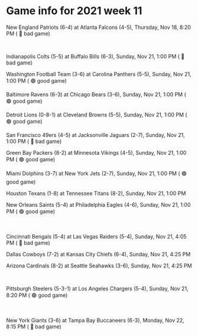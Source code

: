 # Game info for 2021 week 11

New England Patriots (6-4) at Atlanta Falcons (4-5), Thursday, Nov 18, 8:20 PM (	:red_circle: bad game)


<br/>

Indianapolis Colts (5-5) at Buffalo Bills (6-3), Sunday, Nov 21, 1:00 PM (	:red_circle: bad game)

Washington Football Team (3-6) at Carolina Panthers (5-5), Sunday, Nov 21, 1:00 PM (	:green_circle: good game)

Baltimore Ravens (6-3) at Chicago Bears (3-6), Sunday, Nov 21, 1:00 PM (	:green_circle: good game)

Detroit Lions (0-8-1) at Cleveland Browns (5-5), Sunday, Nov 21, 1:00 PM (	:green_circle: good game)

San Francisco 49ers (4-5) at Jacksonville Jaguars (2-7), Sunday, Nov 21, 1:00 PM (	:red_circle: bad game)

Green Bay Packers (8-2) at Minnesota Vikings (4-5), Sunday, Nov 21, 1:00 PM (	:green_circle: good game)

Miami Dolphins (3-7) at New York Jets (2-7), Sunday, Nov 21, 1:00 PM (	:green_circle: good game)

Houston Texans (1-8) at Tennessee Titans (8-2), Sunday, Nov 21, 1:00 PM

New Orleans Saints (5-4) at Philadelphia Eagles (4-6), Sunday, Nov 21, 1:00 PM (	:green_circle: good game)


<br/>

Cincinnati Bengals (5-4) at Las Vegas Raiders (5-4), Sunday, Nov 21, 4:05 PM (	:red_circle: bad game)

Dallas Cowboys (7-2) at Kansas City Chiefs (6-4), Sunday, Nov 21, 4:25 PM

Arizona Cardinals (8-2) at Seattle Seahawks (3-6), Sunday, Nov 21, 4:25 PM


<br/>

Pittsburgh Steelers (5-3-1) at Los Angeles Chargers (5-4), Sunday, Nov 21, 8:20 PM (	:green_circle: good game)


<br/>

New York Giants (3-6) at Tampa Bay Buccaneers (6-3), Monday, Nov 22, 8:15 PM (	:red_circle: bad game)

